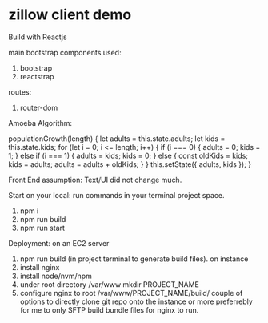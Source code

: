 # zillow client demo

Build with Reactjs

main bootstrap components used:
1. bootstrap
2. reactstrap

routes:
 1. router-dom
 
 
 Amoeba Algorithm:
 
 populationGrowth(length) {
        let adults = this.state.adults;
        let kids = this.state.kids;
        for (let i = 0; i <= length; i++) {
            if (i === 0) {
                adults = 0;
                kids = 1;
            } else if (i === 1) {
                adults = kids;
                kids = 0;
            } else {
                const oldKids = kids;
                kids = adults;
                adults = adults + oldKids;
            }
        }
        this.setState({
            adults, kids
        });
    }
    
  Front End assumption: Text/UI did not change much.
  
  Start on your local:
  run commands in your terminal project space.
  1. npm i
  2. npm run build
  3. npm run start
  
  
  Deployment:
  on an EC2 server
  1. npm run build (in project terminal to generate build files).
  on instance
  2. install nginx
  3. install node/nvm/npm
  4. under root directory /var/www mkdir PROJECT_NAME
  5. configure nginx to root /var/www/PROJECT_NAME/build/
  couple of options to directly clone git repo onto the instance or more preferrebly for me to only SFTP build bundle files for nginx to run.  
  
